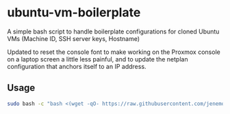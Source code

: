# ubuntu-vm-boilerplate

A simple bash script to handle boilerplate configurations for cloned Ubuntu VMs (Machine ID, SSH server keys, Hostname)

Updated to reset the console font to make working on the Proxmox console on a laptop screen a little less painful, and to update the netplan configuration that anchors itself to an IP address.

## Usage

```sh
sudo bash -c "bash <(wget -qO- https://raw.githubusercontent.com/jenemoore/ubuntu-vm-boilerplate/master/run.sh)"
```
